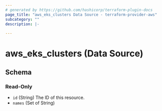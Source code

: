 ```yaml
---
# generated by https://github.com/hashicorp/terraform-plugin-docs
page_title: "aws_eks_clusters Data Source - terraform-provider-aws"
subcategory: ""
description: |-
  
---
```


# aws_eks_clusters (Data Source)





<!-- schema generated by tfplugindocs -->
## Schema

### Read-Only

- `id` (String) The ID of this resource.
- `names` (Set of String)
